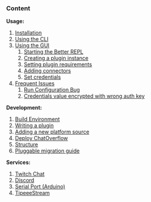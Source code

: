 ### Content

**Usage:**  
1. [Installation](usage/Installation.md)  
2. [Using the CLI](usage/Using-the-CLI.md)  
3. [Using the GUI](usage/Using-the-GUI.md)  
    1. [Starting the Better REPL](usage/Using-the-GUI.md#Starting-the-Better-REPL)  
    2. [Creating a plugin instance](usage/Using-the-GUI.md#Creating-a-plugin-instance)  
    3. [Setting plugin requirements](usage/Using-the-GUI.md#Setting-plugin-requirements)  
    4. [Adding connectors](usage/Using-the-GUI.md#Adding-connectors)  
    5. [Set credentials](usage/Using-the-GUI.md#Set-credentials)  
4. [Frequent Issues](usage/Frequent-Issues.md)  
    1. [Run Configuration Bug](usage/Frequent-Issues.md#Run-Configuration-Bug)  
    2. [Credentials value encrypted with wrong auth key](usage/Frequent-Issues.md#Credentials-value-encrypted-with-wrong-auth-key)  

**Development:**  
1. [Build Environment](development/Setting-up-the-Build-Environment.md)
2. [Writing a plugin](development/Writing-a-plugin.md)  
3. [Adding a new platform source](development/Adding-a-new-platform-source.md)  
4. [Deploy ChatOverflow](development/Deploy-ChatOverflow.md)
5. [Structure](development/Structure.md)
6. [Pluggable migration guide](development/Pluggable-migration-guide.md)

**Services:**
1. [Twitch Chat](services/Twitch-Chat.md)
2. [Discord](services/Discord.md)
3. [Serial Port (Arduino)](services/Serial.md)
4. [TipeeeStream](services/TipeeeStream.md)